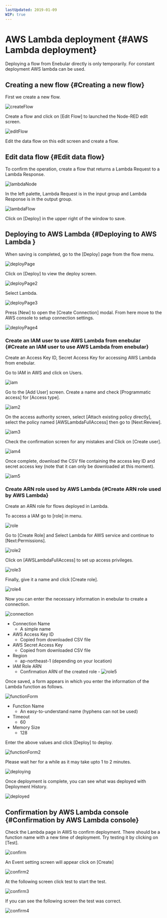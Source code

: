 ```yaml
---
lastUpdated: 2019-01-09
WIP: true
---
```


# AWS Lambda deployment {#AWS Lambda deployment}

Deploying a flow from Enebular directly is only temporarily.
For constant deployment AWS lambda can be used.

## Creating a new flow {#Creating a new flow}

First we create a new flow.

![createFlow](./../../../../img/Deploy/Lambda/createFlow.png)

Create a flow and click on [Edit Flow] to launched the Node-RED edit screen.

![editFlow](./../../../../img/Deploy/Lambda/editFlow.png)

Edit the data flow on this edit screen and create a flow.

## Edit data flow {#Edit data flow}

To confirm the operation, create a flow that returns a Lambda Request to a Lambda Response.

![lambdaNode](./../../../../img/Deploy/Lambda/lambdaNode.png)

In the left palette, Lambda Request is in the input group and Lambda Response is in the output group.

![lambdaFlow](./../../../../img/Deploy/Lambda/lambdaFlow.png)

Click on [Deploy] in the upper right of the window to save.

## Deploying to AWS Lambda  {#Deploying to AWS Lambda }

When saving is completed, go to the [Deploy] page from the flow menu.

![deployPage](./../../../../img/Deploy/Lambda/deployPage.png)

Click on [Deploy] to view the deploy screen.

![deployPage2](./../../../../img/Deploy/Lambda/deployPage2.png)

Select Lambda.

![deployPage3](./../../../../img/Deploy/Lambda/deployPage3.png)

Press [New] to open the [Create Connection] modal.
From here move to the AWS console to setup connection settings.

![deployPage4](./../../../../img/Deploy/Lambda/deployPage4.png)

### Create an IAM user to use AWS Lambda from enebular {#Create an IAM user to use AWS Lambda from enebular}

Create an Access Key ID, Secret Access Key for accessing AWS Lambda from enebular.

Go to IAM in AWS and click on Users.

![iam](./../../../../img/Deploy/Lambda/iam-en.png)

Go to the [Add User] screen.
Create a name and check [Programmatic access] for [Access type].

![iam2](./../../../../img/Deploy/Lambda/iam2-en.png)

On the access authority screen, select [Attach existing policy directly], select the policy named [AWSLambdaFullAccess] then go to [Next:Review].

![iam3](./../../../../img/Deploy/Lambda/iam3-en.png)

Check the confirmation screen for any mistakes and Click on [Create user].

![iam4](./../../../../img/Deploy/Lambda/iam4-en.png)

Once complete, download the CSV file containing the access key ID and secret access key (note that it can only be downloaded at this moment).

![iam5](./../../../../img/Deploy/Lambda/iam5-en.png)

### Create ARN role used by AWS Lambda {#Create ARN role used by AWS Lambda}

Create an ARN role for flows deployed in Lambda.

To access a IAM go to [role] in menu.

![role](./../../../../img/Deploy/Lambda/role-en.png)

Go to [Create Role] and Select Lambda for AWS service and continue to [Next:Permissions].

![role2](./../../../../img/Deploy/Lambda/role2-en.png)

Click on [AWSLambdaFullAccess] to set up access privileges.

![role3](./../../../../img/Deploy/Lambda/role3-en.png)

Finally, give it a name and click [Create role].

![role4](./../../../../img/Deploy/Lambda/role4-en.png)

Now you can enter the necessary information in enebular to create a connection.

![connection](./../../../../img/Deploy/Lambda/connection-en.png)

- Connection Name
  - A simple name
- AWS Access Key ID
  - Copied from downloaded CSV file
- AWS Secret Access Key
  - Copied from downloaded CSV file
- Region
  - ap-northeast-1 (depending on your location)
- IAM Role ARN
  - Confirmation ARN of the created role
        - ![role5](./../../../../img/Deploy/Lambda/role5-en.png)

Once saved, a form appears in which you enter the information of the Lambda function as follows.

![functionForm](./../../../../img/Deploy/Lambda/functionForm.png)
- Function Name
  - An easy-to-understand name (hyphens can not be used)
- Timeout
  - 60
- Memory Size
  - 128

Enter the above values ​​and click [Deploy] to deploy.

![functionForm2](./../../../../img/Deploy/Lambda/functionForm2.png)

Please wait her for a while as it may take upto 1 to 2 minutes.

![deploying](./../../../../img/Deploy/Lambda/deploying.png)

Once deployment is complete, you can see what was deployed with Deployment History.

![deployed](./../../../../img/Deploy/Lambda/deployed.png)

## Confirmation by AWS Lambda console {#Confirmation by AWS Lambda console}

Check the Lambda page in AWS to confirm deployment.
There should be a function name with a new time of deployment.
Try testing it by clicking on [Test].

![confirm](./../../../../img/Deploy/Lambda/confirm-en.png)

An Event setting screen will appear click on [Create]

![confirm2](./../../../../img/Deploy/Lambda/confirm2-en.png)

At the following screen click test to start the test.

![confirm3](./../../../../img/Deploy/Lambda/confirm3-en.png)

If you can see the following screen the test was correct.

![confirm4](./../../../../img/Deploy/Lambda/confirm4-en.png)
